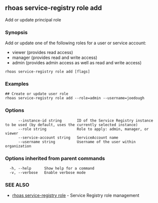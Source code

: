 ## rhoas service-registry role add

Add or update principal role

### Synopsis


Add or update one of the following roles for a user or service account:

* viewer (provides read access)
* manager (provides read and write access)
* admin (provides admin access as well as read and write access)


```
rhoas service-registry role add [flags]
```

### Examples

```
## Create or update user role
rhoas service-registry role add --role=admin --username=joedough

```

### Options

```
      --instance-id string       ID of the Service Registry instance to be used (by default, uses the currently selected instance)
      --role string              Role to apply: admin, manager, or viewer
      --service-account string   ServiceAccount name
      --username string          Username of the user within organization
```

### Options inherited from parent commands

```
  -h, --help      Show help for a command
  -v, --verbose   Enable verbose mode
```

### SEE ALSO

* [rhoas service-registry role](rhoas_service-registry_role.md)	 - Service Registry role management


